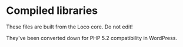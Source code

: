 # Compiled libraries

These files are built from the Loco core. Do not edit!

They've been converted down for PHP 5.2 compatibility in WordPress.
